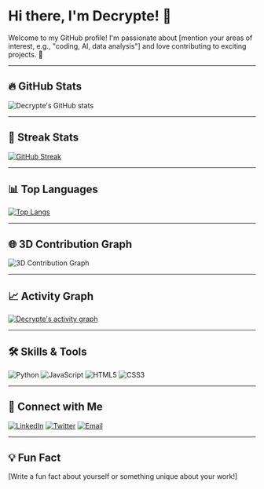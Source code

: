 # Hi there, I'm Decrypte! 👋

Welcome to my GitHub profile! I'm passionate about [mention your areas of interest, e.g., "coding, AI, data analysis"] and love contributing to exciting projects. 🚀

---

## 🔥 GitHub Stats

![Decrypte's GitHub stats](https://github-readme-stats.vercel.app/api?username=Decrypte&show_icons=true&theme=radical)

---

## 🚀 Streak Stats

[![GitHub Streak](https://streak-stats.demolab.com?user=Decrypte&theme=radical)](https://git.io/streak-stats)

---

## 📊 Top Languages

[![Top Langs](https://github-readme-stats.vercel.app/api/top-langs/?username=Decrypte&layout=compact&theme=radical)](https://github.com/anuraghazra/github-readme-stats)

---

## 🌐 3D Contribution Graph

![3D Contribution Graph](./profile-3d-contrib/profile-night-view.svg)

---

## 📈 Activity Graph

[![Decrypte's activity graph](https://github-readme-activity-graph.vercel.app/graph?username=Decrypte&theme=radical)](https://github.com/ashutosh00710/github-readme-activity-graph)

---

## 🛠️ Skills & Tools

![Python](https://img.shields.io/badge/-Python-3776AB?logo=python&logoColor=white&style=flat)
![JavaScript](https://img.shields.io/badge/-JavaScript-F7DF1E?logo=javascript&logoColor=black&style=flat)
![HTML5](https://img.shields.io/badge/-HTML5-E34F26?logo=html5&logoColor=white&style=flat)
![CSS3](https://img.shields.io/badge/-CSS3-1572B6?logo=css3&logoColor=white&style=flat)

---

## 🤝 Connect with Me

[![LinkedIn](https://img.shields.io/badge/-LinkedIn-0A66C2?logo=LinkedIn&logoColor=white&style=flat)](https://www.linkedin.com/in/YourProfile/)
[![Twitter](https://img.shields.io/badge/-Twitter-1DA1F2?logo=Twitter&logoColor=white&style=flat)](https://twitter.com/YourProfile)
[![Email](https://img.shields.io/badge/-Email-D14836?logo=Gmail&logoColor=white&style=flat)](mailto:your.email@example.com)

---

## 💡 Fun Fact

[Write a fun fact about yourself or something unique about your work!]
